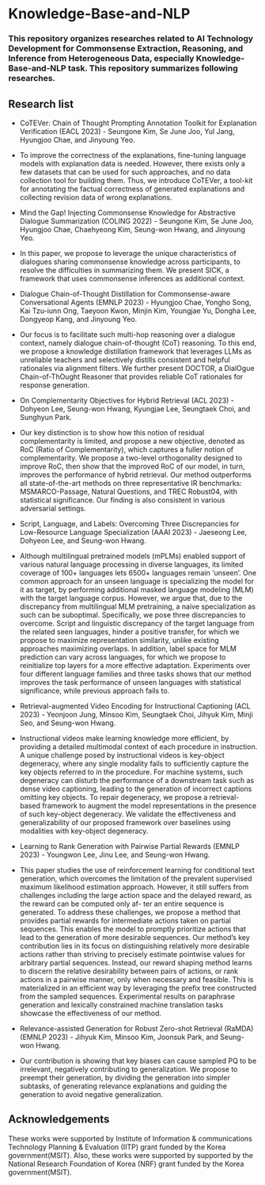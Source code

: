 # Knowledge-Base-and-NLP

### This repository organizes researches related to AI Technology Development for Commonsense Extraction, Reasoning, and Inference from Heterogeneous Data, especially Knowledge-Base-and-NLP task. This repository summarizes following researches.

## Research list
* CoTEVer: Chain of Thought Prompting Annotation Toolkit for Explanation Verification (EACL 2023) - Seungone Kim, Se June Joo, Yul Jang, Hyungjoo Chae, and Jinyoung Yeo.

 * To improve the correctness of the explanations, fine-tuning language models with explanation data is needed. However, there exists only a few datasets that can be used for such approaches, and no data collection tool for building them. Thus, we introduce CoTEVer, a tool-kit for annotating the factual correctness of generated explanations and collecting revision data of wrong explanations.

* Mind the Gap! Injecting Commonsense Knowledge for Abstractive Dialogue Summarization (COLING 2022) - Seungone Kim, Se June Joo, Hyungjoo Chae, Chaehyeong Kim, Seung-won Hwang, and Jinyoung Yeo.

 * In this paper, we propose to leverage the unique characteristics of dialogues sharing commonsense knowledge across participants, to resolve the difficulties in summarizing them. We present SICK, a framework that uses commonsense inferences as additional context.

* Dialogue Chain-of-Thought Distillation for Commonsense-aware Conversational Agents (EMNLP 2023) - Hyungjoo Chae, Yongho Song, Kai Tzu-iunn Ong, Taeyoon Kwon, Minjin Kim, Youngjae Yu, Dongha Lee, Dongyeop Kang, and Jinyoung Yeo.

 * Our focus is to facilitate such multi-hop reasoning over a dialogue context, namely dialogue chain-of-thought (CoT) reasoning. To this end, we propose a knowledge distillation framework that leverages LLMs as unreliable teachers and selectively distills consistent and helpful rationales via alignment filters. We further present DOCTOR, a DialOgue Chain-of-ThOught Reasoner that provides reliable CoT rationales for response generation.

* On Complementarity Objectives for Hybrid Retrieval (ACL 2023) - Dohyeon Lee, Seung-won Hwang, Kyungjae Lee, Seungtaek Choi, and Sunghyun Park.

 * Our key distinction is to show how this notion of residual complementarity is limited, and propose a new objective, denoted as RoC (Ratio of Complementarity), which captures a fuller notion of complementarity. We propose a two-level orthogonality designed to improve RoC, then show that the improved RoC of our model, in turn, improves the performance of hybrid retrieval. Our method outperforms all state-of-the-art methods on three representative IR benchmarks: MSMARCO-Passage, Natural Questions, and TREC Robust04, with statistical significance. Our finding is also consistent in various adversarial settings.

* Script, Language, and Labels: Overcoming Three Discrepancies for Low-Resource Language Specialization (AAAI 2023) - Jaeseong Lee, Dohyeon Lee, and Seung-won Hwang.

 * Although multilingual pretrained models (mPLMs) enabled support of various natural language processing in diverse languages, its limited coverage of 100+ languages lets 6500+ languages remain ‘unseen’. One common approach for an unseen language is specializing the model for it as target, by performing additional masked language modeling (MLM) with the target language corpus. However, we argue that, due to the discrepancy from multilingual MLM pretraining, a naive specialization as such can be suboptimal. Specifically, we pose three discrepancies to overcome. Script and linguistic discrepancy of the target language from the related seen languages, hinder a positive transfer, for which we propose to maximize representation similarity, unlike existing approaches maximizing overlaps. In addition, label space for MLM prediction can vary across languages, for which we propose to reinitialize top layers for a more effective adaptation. Experiments over four different language families and three tasks shows that our method improves the task performance of unseen languages with statistical significance, while previous approach fails to.

* Retrieval-augmented Video Encoding for Instructional Captioning (ACL 2023) - Yeonjoon Jung, Minsoo Kim, Seungtaek Choi, Jihyuk Kim, Minji Seo, and Seung-won Hwang.

 * Instructional videos make learning knowledge more efficient, by providing a detailed multimodal context of each procedure in instruction. A unique challenge posed by instructional videos is key-object degeneracy, where any single modality fails to sufficiently capture the key objects referred to in the procedure. For machine systems, such degeneracy can disturb the performance of a downstream task such as dense video captioning, leading to the generation of incorrect captions omitting key objects. To repair degeneracy, we propose a retrieval-based framework to augment the model representations in the presence of such key-object degeneracy. We validate the effectiveness and generalizability of our proposed framework over baselines using modalities with key-object degeneracy.

* Learning to Rank Generation with Pairwise Partial Rewards (EMNLP 2023) - Youngwon Lee, Jinu Lee, and Seung-won Hwang.

 * This paper studies the use of reinforcement learning for conditional text generation, which overcomes the limitation of the prevalent supervised maximum likelihood estimation approach. However, it still suffers from challenges including the large action space and the delayed reward, as the reward can be computed only af- ter an entire sequence is generated. To address these challenges, we propose a method that provides partial rewards for intermediate actions taken on partial sequences. This enables the model to promptly prioritize actions that lead to the generation of more desirable sequences. Our method’s key contribution lies in its focus on distinguishing relatively more desirable actions rather than striving to precisely estimate pointwise values for arbitrary partial sequences. Instead, our reward shaping method learns to discern the relative desirability between pairs of actions, or rank actions in a pairwise manner, only when necessary and feasible. This is materialized in an efficient way by leveraging the prefix tree constructed from the sampled sequences. Experimental results on paraphrase generation and lexically constrained machine translation tasks showcase the effectiveness of our method.

* Relevance-assisted Generation for Robust Zero-shot Retrieval (RaMDA) (EMNLP 2023) - Jihyuk Kim, Minsoo Kim, Joonsuk Park, and Seung-won Hwang.
 * Our contribution is showing that key biases can cause sampled PQ to be irrelevant, negatively contributing to generalization. We propose to preempt their generation, by dividing the generation into simpler subtasks, of generating relevance explanations and guiding the generation to avoid negative generalization.

## Acknowledgements
These works were supported by Institute of Information & communications Technology Planning & Evaluation (IITP) grant funded by the Korea government(MSIT). Also, these works were supported by supported by the National Research Foundation of Korea (NRF) grant funded by the Korea government(MSIT).
